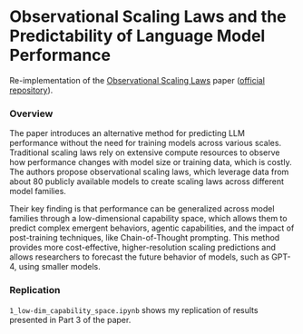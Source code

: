 # Observational Scaling Laws and the Predictability of Language Model Performance

Re-implementation of the [Observational Scaling Laws](https://arxiv.org/abs/2405.10938) paper ([official repository](https://github.com/ryoungj/ObsScaling/tree/main)).

### Overview

The paper introduces an alternative method for predicting LLM performance without the need for training models across various scales. Traditional scaling laws rely on extensive compute resources to observe how performance changes with model size or training data, which is costly. The authors propose observational scaling laws, which leverage data from about 80 publicly available models to create scaling laws across different model families.

Their key finding is that performance can be generalized across model families through a low-dimensional capability space, which allows them to predict complex emergent behaviors, agentic capabilities, and the impact of post-training techniques, like Chain-of-Thought prompting. This method provides more cost-effective, higher-resolution scaling predictions and allows researchers to forecast the future behavior of models, such as GPT-4, using smaller models.

### Replication

```1_low-dim_capability_space.ipynb``` shows my replication of results presented in Part 3 of the paper.


